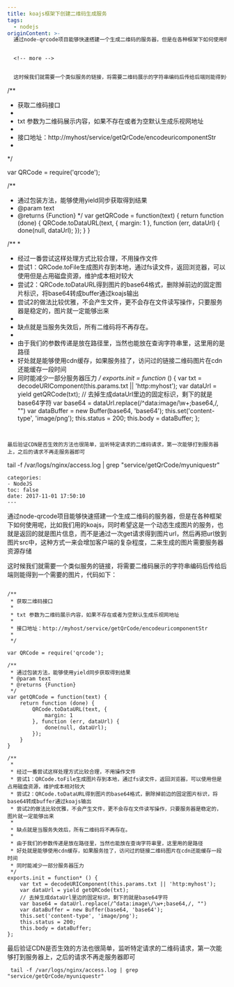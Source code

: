 ```yaml
---
title: koajs框架下创建二维码生成服务
tags:
  - nodejs
originContent: >-
  通过node-qrcode项目能够快速搭建一个生成二维码的服务器，但是在各种框架下如何使用呢，比如我们用的koajs，同时希望这是一个动态生成图片的服务，也就是返回的就是图片信息，而不是通过一次get请求得到图片url，然后再把url放到图片src中，这种方式一来会增加客户端的复杂程度，二来生成的图片需要服务器资源存储


  <!-- more -->


  这时候我们就需要一个类似服务的链接，将需要二维码展示的字符串编码后传给后端则能得到一个需要的图片，代码如下：


  ```


  /**
   * 获取二维码接口
   *
   * txt 参数为二维码展示内容，如果不存在或者为空默认生成乐视网地址
   *
   * 接口地址：http://myhost/service/getQrCode/encodeuricomponentStr
   *
   */

  var QRCode = require('qrcode');


  /**
   * 通过包装方法，能够使用yield同步获取得到结果
   * @param text
   * @returns {Function}
   */
  var getQRCode = function(text) {
      return function (done) {
          QRCode.toDataURL(text, {
              margin: 1
          }, function (err, dataUrl) {
              done(null, dataUrl);
          });
      }
  }


  /**
   *
   * 经过一番尝试这样处理方式比较合理，不用操作文件
   * 尝试1：QRCode.toFile生成图片存到本地，通过fs读文件，返回浏览器，可以使用但是占用磁盘资源，维护成本相对较大
   * 尝试2：QRCode.toDataURL得到图片的base64格式，删除掉前边的固定图片标识，将base64转成buffer通过koajs输出
   * 尝试2的做法比较优雅，不会产生文件，更不会存在文件读写操作，只要服务器是稳定的，图片就一定能够出来
   * 
   * 缺点就是当服务失效后，所有二维码将不再存在。
   * 
   * 由于我们的参数传递是放在路径里，当然也能放在查询字符串里，这里用的是路径
   * 好处就是能够使用cdn缓存，如果服务挂了，访问过的链接二维码图片在cdn还能缓存一段时间
   * 同时能减少一部分服务器压力
   */
  exports.init = function* () {
      var txt = decodeURIComponent(this.params.txt || 'http:myhost');
      var dataUrl = yield getQRCode(txt);
      // 去掉生成dataUrl里边的固定标识，剩下的就是base64字符
      var base64 = dataUrl.replace(/^data:image\/\w+;base64,/, "")
      var dataBuffer = new Buffer(base64, 'base64');
      this.set('content-type', 'image/png');
      this.status = 200;
      this.body = dataBuffer;
  };


  ```


  最后验证CDN是否生效的方法也很简单，监听特定请求的二维码请求，第一次能够打到服务器上，之后的请求不再走服务器即可

  ```
   tail -f /var/logs/nginx/access.log | grep "service/getQrCode/myuniquestr"
  ```
categories:
  - NodeJS
toc: false
date: 2017-11-01 17:50:10
---
```


通过node-qrcode项目能够快速搭建一个生成二维码的服务器，但是在各种框架下如何使用呢，比如我们用的koajs，同时希望这是一个动态生成图片的服务，也就是返回的就是图片信息，而不是通过一次get请求得到图片url，然后再把url放到图片src中，这种方式一来会增加客户端的复杂程度，二来生成的图片需要服务器资源存储

<!-- more -->

这时候我们就需要一个类似服务的链接，将需要二维码展示的字符串编码后传给后端则能得到一个需要的图片，代码如下：

```

/**
 * 获取二维码接口
 *
 * txt 参数为二维码展示内容，如果不存在或者为空默认生成乐视网地址
 *
 * 接口地址：http://myhost/service/getQrCode/encodeuricomponentStr
 *
 */

var QRCode = require('qrcode');

/**
 * 通过包装方法，能够使用yield同步获取得到结果
 * @param text
 * @returns {Function}
 */
var getQRCode = function(text) {
    return function (done) {
        QRCode.toDataURL(text, {
            margin: 1
        }, function (err, dataUrl) {
            done(null, dataUrl);
        });
    }
}

/**
 *
 * 经过一番尝试这样处理方式比较合理，不用操作文件
 * 尝试1：QRCode.toFile生成图片存到本地，通过fs读文件，返回浏览器，可以使用但是占用磁盘资源，维护成本相对较大
 * 尝试2：QRCode.toDataURL得到图片的base64格式，删除掉前边的固定图片标识，将base64转成buffer通过koajs输出
 * 尝试2的做法比较优雅，不会产生文件，更不会存在文件读写操作，只要服务器是稳定的，图片就一定能够出来
 * 
 * 缺点就是当服务失效后，所有二维码将不再存在。
 * 
 * 由于我们的参数传递是放在路径里，当然也能放在查询字符串里，这里用的是路径
 * 好处就是能够使用cdn缓存，如果服务挂了，访问过的链接二维码图片在cdn还能缓存一段时间
 * 同时能减少一部分服务器压力
 */
exports.init = function* () {
    var txt = decodeURIComponent(this.params.txt || 'http:myhost');
    var dataUrl = yield getQRCode(txt);
    // 去掉生成dataUrl里边的固定标识，剩下的就是base64字符
    var base64 = dataUrl.replace(/^data:image\/\w+;base64,/, "")
    var dataBuffer = new Buffer(base64, 'base64');
    this.set('content-type', 'image/png');
    this.status = 200;
    this.body = dataBuffer;
};

```

最后验证CDN是否生效的方法也很简单，监听特定请求的二维码请求，第一次能够打到服务器上，之后的请求不再走服务器即可
```
 tail -f /var/logs/nginx/access.log | grep "service/getQrCode/myuniquestr"
```